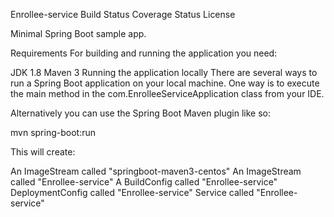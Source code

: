 Enrollee-service
Build Status Coverage Status License

Minimal Spring Boot sample app.

Requirements
For building and running the application you need:

JDK 1.8
Maven 3
Running the application locally
There are several ways to run a Spring Boot application on your local machine. 
One way is to execute the main method in the  com.EnrolleeServiceApplication class from your IDE.

Alternatively you can use the Spring Boot Maven plugin like so:

mvn spring-boot:run

This will create:

An ImageStream called "springboot-maven3-centos"
An ImageStream called "Enrollee-service"
A BuildConfig called "Enrollee-service"
DeploymentConfig called "Enrollee-service"
Service called "Enrollee-service"
